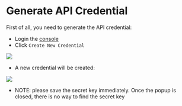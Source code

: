 # Generate API Credential

First of all, you need to generate the API credential:

- Login the [console](https://console.hyper.sh/account/credential)
- Click `Create New Credential`

![](https://trello-attachments.s3.amazonaws.com/56daae9b816ec930c8d98197/1077x453/d15e4fee2aa8d1e4b601cb49dd1d0b93/Pasted_image_at_2016_04_03_05_07_PM.png)

- A new credential will be created:

![](https://trello-attachments.s3.amazonaws.com/56daae9b816ec930c8d98197/1089x457/d43473c9055708ecb2e894dbc994d018/Pasted_image_at_2016_04_03_05_06_PM.png)

- NOTE: please save the secret key immediately. Once the popup is closed, there is no way to find the secret key
